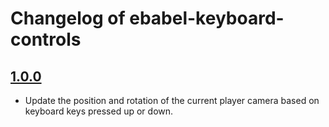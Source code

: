 # Changelog of ebabel-keyboard-controls

## [1.0.0](https://github.com/ebabel-games/ebabel-keyboard-controls/releases/tag/v1.0.0)
- Update the position and rotation of the current player camera based on keyboard keys pressed up or down.
